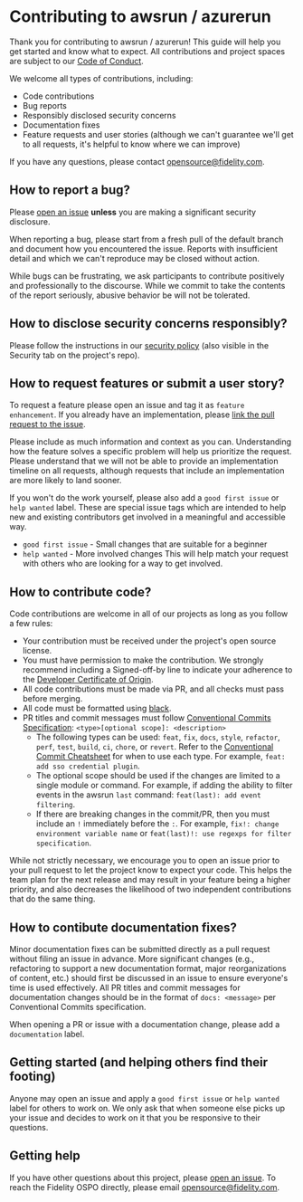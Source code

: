 # Contributing to awsrun / azurerun

Thank you for contributing to awsrun / azurerun! This guide will help you get started and know what to expect. All contributions and project spaces are subject to our [Code of Conduct](https://github.com/fidelity/.github/blob/main/CODE_OF_CONDUCT.md).

We welcome all types of contributions, including:

- Code contributions
- Bug reports
- Responsibly disclosed security concerns
- Documentation fixes
- Feature requests and user stories (although we can't guarantee we'll get to all requests, it's helpful to know where we can improve)

If you have any questions, please contact [opensource@fidelity.com](mailto:opensource@fidelity.com).

## How to report a bug?

Please [open an issue](https://github.com/fidelity/awsrun/issues) **unless** you are making a significant security disclosure.

When reporting a bug, please start from a fresh pull of the default branch and document how you encountered the issue. Reports with insufficient detail and which we can't reproduce may be closed without action.

While bugs can be frustrating, we ask participants to contribute positively and professionally to the discourse. While we commit to take the contents of the report seriously, abusive behavior be will not be tolerated.

## How to disclose security concerns responsibly?

Please follow the instructions in our [security policy](https://github.com/fidelity/.github/blob/main/SECURITY.md) (also visible in the Security tab on the project's repo).

## How to request features or submit a user story?

To request a feature please open an issue and tag it as `feature enhancement`. If you already have an implementation, please [link the pull request to the issue](https://docs.github.com/en/issues/tracking-your-work-with-issues/linking-a-pull-request-to-an-issue#linking-a-pull-request-to-an-issue-using-a-keyword).

Please include as much information and context as you can. Understanding how the feature solves a specific problem will help us prioritize the request. Please understand that we will not be able to provide an implementation timeline on all requests, although requests that include an implementation are more likely to land sooner.

If you won't do the work yourself, please also add a `good first issue` or `help wanted` label. These are special issue tags which are intended to help new and existing contributors get involved in a meaningful and accessible way.

- `good first issue` - Small changes that are suitable for a beginner
- `help wanted` - More involved changes This will help match your request with others who are looking for a way to get involved.

## How to contribute code?

Code contributions are welcome in all of our projects as long as you follow a few rules:

- Your contribution must be received under the project's open source license.
- You must have permission to make the contribution. We strongly recommend including a Signed-off-by line to indicate your adherence to the [Developer Certificate of Origin](https://developercertificate.org/).
- All code contributions must be made via PR, and all checks must pass before merging.
- All code must be formatted using [black](https://github.com/psf/black).
- PR titles and commit messages must follow [Conventional Commits Specification](https://www.conventionalcommits.org/): `<type>[optional scope]: <description>`
  - The following types can be used: `feat`, `fix`, `docs`, `style`, `refactor`, `perf`, `test`, `build`, `ci`, `chore`, or `revert`. Refer to the [Conventional Commit Cheatsheet](https://kapeli.com/cheat_sheets/Conventional_Commits.docset/Contents/Resources/Documents/index) for when to use each type. For example, `feat: add sso credential plugin`.
  - The optional scope should be used if the changes are limited to a single module or command. For example, if adding the ability to filter events in the awsrun `last` command: `feat(last): add event filtering`.
  - If there are breaking changes in the commit/PR, then you must include an `!` immediately before the `:`. For example, `fix!: change environment variable name` or `feat(last)!: use regexps for filter specification`.

While not strictly necessary, we encourage you to open an issue prior to your pull request to let the project know to expect your code. This helps the team plan for the next release and may result in your feature being a higher priority, and also decreases the likelihood of two independent contributions that do the same thing.

## How to contibute documentation fixes?

Minor documentation fixes can be submitted directly as a pull request without filing an issue in advance. More significant changes (e.g., refactoring to support a new documentation format, major reorganizations of content, etc.) should first be discussed in an issue to ensure everyone's time is used effectively. All PR titles and commit messages for documentation changes should be in the format of `docs: <message>` per Conventional Commits specification.

When opening a PR or issue with a documentation change, please add a `documentation` label.

## Getting started (and helping others find their footing)

Anyone may open an issue and apply a `good first issue` or `help wanted` label for others to work on. We only ask that when someone else picks up your issue and decides to work on it that you be responsive to their questions.

## Getting help

If you have other questions about this project, please [open an issue](https://github.com/fidelity/awsrun/issues). To reach the Fidelity OSPO directly, please email [opensource@fidelity.com](mailto:opensource@fidelity.com).
